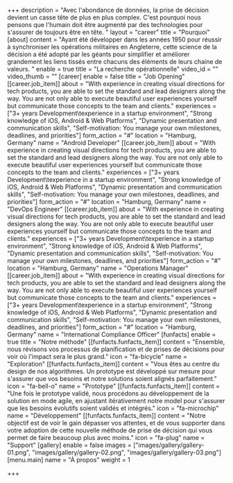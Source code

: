 +++
description = "Avec l'abondance de données, la prise de décision devient un casse tête de plus en plus complex. C'est pourquoi nous pensons que l'humain doit être augmenté par des technologies pour s'assurer de toujours être en tête. "
layout = "career"
title = "Pourquoi"
[about]
content = "Ayant été développer dans les années 1950 pour réussir à synchroniser les opérations militaires en Angleterre, cette science de la décision a été adopté par les géants pour simplifier et améliorer grandement les liens tissés entre chacuns des éléments de leurs chaine de valeurs. "
enable = true
title = "La recherche opérationnelle"
video_id = ""
video_thumb = ""
[career]
enable = false
title = "Job Opening"
[[career.job_item]]
about = "With experience in creating visual directions for tech products, you are able to set the standard and lead designers along the way. You are not only able to execute beautiful user experiences yourself but communicate those concepts to the team and clients."
experiences = ["3+ years Development\texperience in a startup environment", "Strong knowledge of iOS, Android & Web Platforms", "Dynamic presentation and communication skills", "Self-motivation: You manage your own milestones, deadlines, and priorities"]
form_action = "#"
location = "Hamburg, Germany"
name = "Android Developer"
[[career.job_item]]
about = "With experience in creating visual directions for tech products, you are able to set the standard and lead designers along the way. You are not only able to execute beautiful user experiences yourself but communicate those concepts to the team and clients."
experiences = ["3+ years Development\texperience in a startup environment", "Strong knowledge of iOS, Android & Web Platforms", "Dynamic presentation and communication skills", "Self-motivation: You manage your own milestones, deadlines, and priorities"]
form_action = "#"
location = "Hamburg, Germany"
name = "DevOps Engineer"
[[career.job_item]]
about = "With experience in creating visual directions for tech products, you are able to set the standard and lead designers along the way. You are not only able to execute beautiful user experiences yourself but communicate those concepts to the team and clients."
experiences = ["3+ years Development\texperience in a startup environment", "Strong knowledge of iOS, Android & Web Platforms", "Dynamic presentation and communication skills", "Self-motivation: You manage your own milestones, deadlines, and priorities"]
form_action = "#"
location = "Hamburg, Germany"
name = "Operations Manager"
[[career.job_item]]
about = "With experience in creating visual directions for tech products, you are able to set the standard and lead designers along the way. You are not only able to execute beautiful user experiences yourself but communicate those concepts to the team and clients."
experiences = ["3+ years Development\texperience in a startup environment", "Strong knowledge of iOS, Android & Web Platforms", "Dynamic presentation and communication skills", "Self-motivation: You manage your own milestones, deadlines, and priorities"]
form_action = "#"
location = "Hamburg, Germany"
name = "International Compliance Officer"
[funfacts]
enable = true
title = "Notre méthode"
[[funfacts.funfacts_item]]
content = "Ensemble, nous révisons vos processus de planification et de prises de décisions pour voir où l'impact sera le plus grand."
icon = "fa-bicycle"
name = "Exploration"
[[funfacts.funfacts_item]]
content = "Vous êtes au centre du design de nos algorithmes. Un prototype est développé sur mesure pour s'assurer que vos besoins et notre solutions soient alignés parfaitement."
icon = "fa-bell-o"
name = "Prototype"
[[funfacts.funfacts_item]]
content = "Une fois le prototype validé, nous procédons au développement de la solution en mode agile, en ajustant itérativement notre model pour s'assurer que les besoins évolutifs soient validés et intégrés."
icon = "fa-microchip"
name = "Développement"
[[funfacts.funfacts_item]]
content = "Notre objectif est de voir le gain dépasser vos attentes, et de vous supporter dans votre adoption de cette nouvelle méthode de prise de décision qui vous permet de faire beaucoup plus avec moins."
icon = "fa-plug"
name = "Support"
[gallery]
enable = false
images = ["images/gallery/gallery-01.png", "images/gallery/gallery-02.png", "images/gallery/gallery-03.png"]
[menu.main]
name = "À propos"
weight = 1

+++
